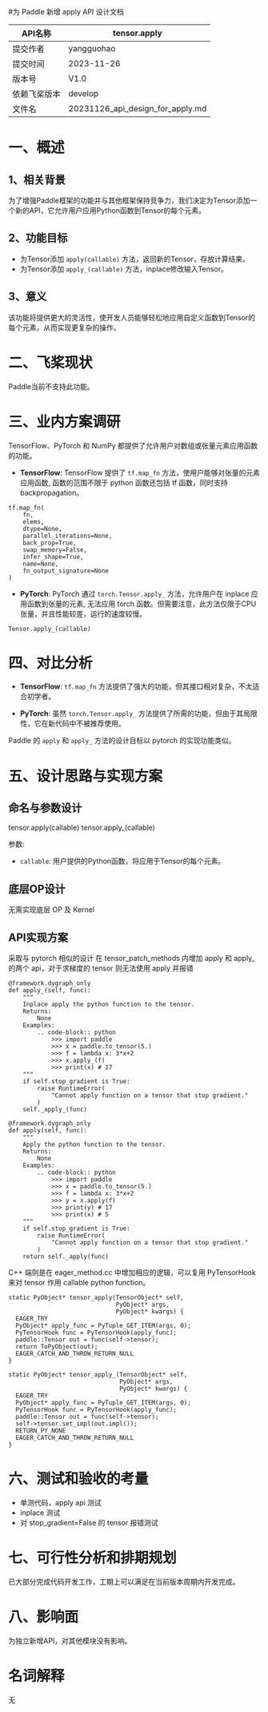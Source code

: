 
#为 Paddle 新增 apply API 设计文档

| API名称 | tensor.apply                     |
|---|----------------------------------|
| 提交作者 | yangguohao                       |
| 提交时间 | 2023-11-26                       |
| 版本号 | V1.0                             |
| 依赖飞桨版本 | develop                          |
| 文件名 | 20231126_api_design_for_apply.md |

# 一、概述

## 1、相关背景

为了增强Paddle框架的功能并与其他框架保持竞争力，我们决定为Tensor添加一个新的API，它允许用户应用Python函数到Tensor的每个元素。

## 2、功能目标

- 为Tensor添加 `apply(callable)` 方法，返回新的Tensor，存放计算结果。
- 为Tensor添加 `apply_(callable)` 方法，inplace修改输入Tensor。

## 3、意义

该功能将提供更大的灵活性，使开发人员能够轻松地应用自定义函数到Tensor的每个元素，从而实现更复杂的操作。

# 二、飞桨现状

Paddle当前不支持此功能。

# 三、业内方案调研

TensorFlow、PyTorch 和 NumPy 都提供了允许用户对数组或张量元素应用函数的功能。

- **TensorFlow**: TensorFlow 提供了 `tf.map_fn` 方法，使用户能够对张量的元素应用函数, 函数的范围不限于 python 函数还包括 tf 函数，同时支持 backpropagation。
```
tf.map_fn(
    fn,
    elems,
    dtype=None,
    parallel_iterations=None,
    back_prop=True,
    swap_memory=False,
    infer_shape=True,
    name=None,
    fn_output_signature=None
)
```

- **PyTorch**: PyTorch 通过 `torch.Tensor.apply_` 方法，允许用户在 inplace 应用函数到张量的元素, 无法应用 torch 函数。但需要注意，此方法仅限于CPU张量，并且性能较差，运行的速度较慢。
```
Tensor.apply_(callable)
```

# 四、对比分析

- **TensorFlow**: `tf.map_fn` 方法提供了强大的功能，但其接口相对复杂，不太适合初学者。

- **PyTorch**: 虽然 `torch.Tensor.apply_` 方法提供了所需的功能，但由于其局限性，它在新代码中不被推荐使用。

Paddle 的 `apply` 和 `apply_` 方法的设计目标以 pytorch 的实现功能类似。

# 五、设计思路与实现方案

## 命名与参数设计

tensor.apply(callable)
tensor.apply_(callable)

参数:
- `callable`: 用户提供的Python函数，将应用于Tensor的每个元素。

## 底层OP设计

无需实现底层 OP 及 Kernel

## API实现方案
采取与 pytorch 相似的设计
在 tensor_patch_methods 内增加 apply 和 apply_ 的两个 api，对于求梯度的 tensor 则无法使用 apply 并报错
```
@framework.dygraph_only
def apply_(self, func):
    """
    Inplace apply the python function to the tensor.
    Returns:
        None
    Examples:
        .. code-block:: python
            >>> import paddle
            >>> x = paddle.to_tensor(5.)
            >>> f = lambda x: 3*x+2
            >>> x.apply_(f)
            >>> print(x) # 17
    """
    if self.stop_gradient is True:
        raise RuntimeError(
            "Cannot apply function on a tensor that stop gradient."
        )
    self._apply_(func)

@framework.dygraph_only
def apply(self, func):
    """
    Apply the python function to the tensor.
    Returns:
        None
    Examples:
        .. code-block:: python
            >>> import paddle
            >>> x = paddle.to_tensor(5.)
            >>> f = lambda x: 3*x+2
            >>> y = x.apply(f)
            >>> print(y) # 17
            >>> print(x) # 5
    """
    if self.stop_gradient is True:
        raise RuntimeError(
            "Cannot apply function on a tensor that stop gradient."
        )
    return self._apply(func)
```

C++ 端则是在 eager_method.cc 中增加相应的逻辑，可以复用 PyTensorHook 来对 tensor 作用 callable python function。

```
static PyObject* tensor_apply(TensorObject* self,
                              PyObject* args,
                              PyObject* kwargs) {
  EAGER_TRY
  PyObject* apply_func = PyTuple_GET_ITEM(args, 0);
  PyTensorHook func = PyTensorHook(apply_func);
  paddle::Tensor out = func(self->tensor);
  return ToPyObject(out);
  EAGER_CATCH_AND_THROW_RETURN_NULL
}

static PyObject* tensor_apply_(TensorObject* self,
                               PyObject* args,
                               PyObject* kwargs) {
  EAGER_TRY
  PyObject* apply_func = PyTuple_GET_ITEM(args, 0);
  PyTensorHook func = PyTensorHook(apply_func);
  paddle::Tensor out = func(self->tensor);
  self->tensor.set_impl(out.impl());
  RETURN_PY_NONE
  EAGER_CATCH_AND_THROW_RETURN_NULL
}

```
# 六、测试和验收的考量

- 单测代码，apply api 测试
- inplace 测试
- 对 stop_gradient=False 的 tensor 报错测试

# 七、可行性分析和排期规划

已大部分完成代码开发工作，工期上可以满足在当前版本周期内开发完成。

# 八、影响面

为独立新增API，对其他模块没有影响。

# 名词解释
无

